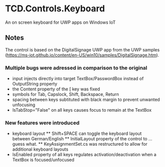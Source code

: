 # TCD.Controls.Keyboard
An on screen keyboard for UWP apps on Windows IoT

## Notes

The control is based on the DigitalSignage UWP app from the UWP samples (https://ms-iot.github.io/content/en-US/win10/samples/DigitalSignage.htm).

### Multiple bugs were adressed in comparison to the original
* input injects directly into target TextBox/PasswordBox instead of OutputString property 
* the Content property of the [ key was fixed 
* symbols for Tab, Capslock, Shift, Backspace, Return 
* spacing between keys subtituted with black margin to prevent unwanted unfocusing 
* IsTabStop="False" on all keys causes focus to remain at the TextBox

### New features were introduced
* keyboard layout
** Shift+SPACE can toggle the keyboard layout between German/English
** InitialLayout property of the control to ... guess what.
** KeyAssignmentSet.cs was restructured to allow for additional keyboard layouts
* IsEnabled property of all keys regulates activation/deactivation when a TextBox is focused/unfocused

